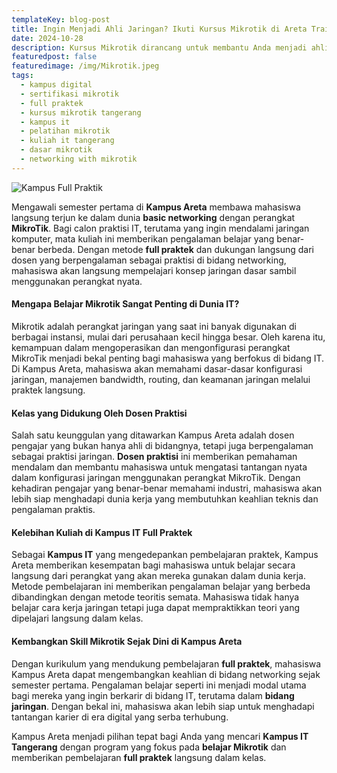 ```yaml
---
templateKey: blog-post
title: Ingin Menjadi Ahli Jaringan? Ikuti Kursus Mikrotik di Areta Training Center Tangerang
date: 2024-10-28
description: Kursus Mikrotik dirancang untuk membantu Anda menjadi ahli jaringan dalam waktu singkat.
featuredpost: false
featuredimage: /img/Mikrotik.jpeg
tags:
  - kampus digital
  - sertifikasi mikrotik
  - full praktek
  - kursus mikrotik tangerang
  - kampus it 
  - pelatihan mikrotik
  - kuliah it tangerang
  - dasar mikrotik
  - networking with mikrotik
---
```


![Kampus Full Praktik](/img/areta-college-kampus-it.jpg "Kampus Full Praktik")

Mengawali semester pertama di **Kampus Areta** membawa mahasiswa langsung terjun ke dalam dunia **basic networking** dengan perangkat **MikroTik**. Bagi calon praktisi IT, terutama yang ingin mendalami jaringan komputer, mata kuliah ini memberikan pengalaman belajar yang benar-benar berbeda. Dengan metode **full praktek** dan dukungan langsung dari dosen yang berpengalaman sebagai praktisi di bidang networking, mahasiswa akan langsung mempelajari konsep jaringan dasar sambil menggunakan perangkat nyata.

#### Mengapa Belajar Mikrotik Sangat Penting di Dunia IT?

Mikrotik adalah perangkat jaringan yang saat ini banyak digunakan di berbagai instansi, mulai dari perusahaan kecil hingga besar. Oleh karena itu, kemampuan dalam mengoperasikan dan mengonfigurasi perangkat MikroTik menjadi bekal penting bagi mahasiswa yang berfokus di bidang IT. Di Kampus Areta, mahasiswa akan memahami dasar-dasar konfigurasi jaringan, manajemen bandwidth, routing, dan keamanan jaringan melalui praktek langsung.

#### Kelas yang Didukung Oleh Dosen Praktisi

Salah satu keunggulan yang ditawarkan Kampus Areta adalah dosen pengajar yang bukan hanya ahli di bidangnya, tetapi juga berpengalaman sebagai praktisi jaringan. **Dosen praktisi** ini memberikan pemahaman mendalam dan membantu mahasiswa untuk mengatasi tantangan nyata dalam konfigurasi jaringan menggunakan perangkat MikroTik. Dengan kehadiran pengajar yang benar-benar memahami industri, mahasiswa akan lebih siap menghadapi dunia kerja yang membutuhkan keahlian teknis dan pengalaman praktis.

#### Kelebihan Kuliah di Kampus IT Full Praktek

Sebagai **Kampus IT** yang mengedepankan pembelajaran praktek, Kampus Areta memberikan kesempatan bagi mahasiswa untuk belajar secara langsung dari perangkat yang akan mereka gunakan dalam dunia kerja. Metode pembelajaran ini memberikan pengalaman belajar yang berbeda dibandingkan dengan metode teoritis semata. Mahasiswa tidak hanya belajar cara kerja jaringan tetapi juga dapat mempraktikkan teori yang dipelajari langsung dalam kelas.

#### Kembangkan Skill Mikrotik Sejak Dini di Kampus Areta

Dengan kurikulum yang mendukung pembelajaran **full praktek**, mahasiswa Kampus Areta dapat mengembangkan keahlian di bidang networking sejak semester pertama. Pengalaman belajar seperti ini menjadi modal utama bagi mereka yang ingin berkarir di bidang IT, terutama dalam **bidang jaringan**. Dengan bekal ini, mahasiswa akan lebih siap untuk menghadapi tantangan karier di era digital yang serba terhubung.

Kampus Areta menjadi pilihan tepat bagi Anda yang mencari **Kampus IT Tangerang** dengan program yang fokus pada **belajar Mikrotik** dan memberikan pembelajaran **full praktek** langsung dalam kelas.
